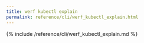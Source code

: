 ```yaml
---
title: werf kubectl explain
permalink: reference/cli/werf_kubectl_explain.html
---
```


{% include /reference/cli/werf_kubectl_explain.md %}
